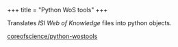 +++
title = "Python WoS tools"
+++

Translates _ISI Web of Knowledge_ files into python objects.

<!-- more -->

[coreofscience/python-wostools](https://github.com/coreofscience/python-wostools)
